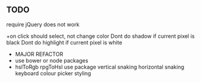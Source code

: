 TODO
----

require jQuery does not work

+on click should select, not change color
Dont do shadow if current pixel is black
Dont do highlight if current pixel is white
+ MAJOR REFACTOR
+ use bower or node packages
+ hslToRgb rpgToHsl use package
vertical snaking
horizontal snaking
keyboard
colour picker styling